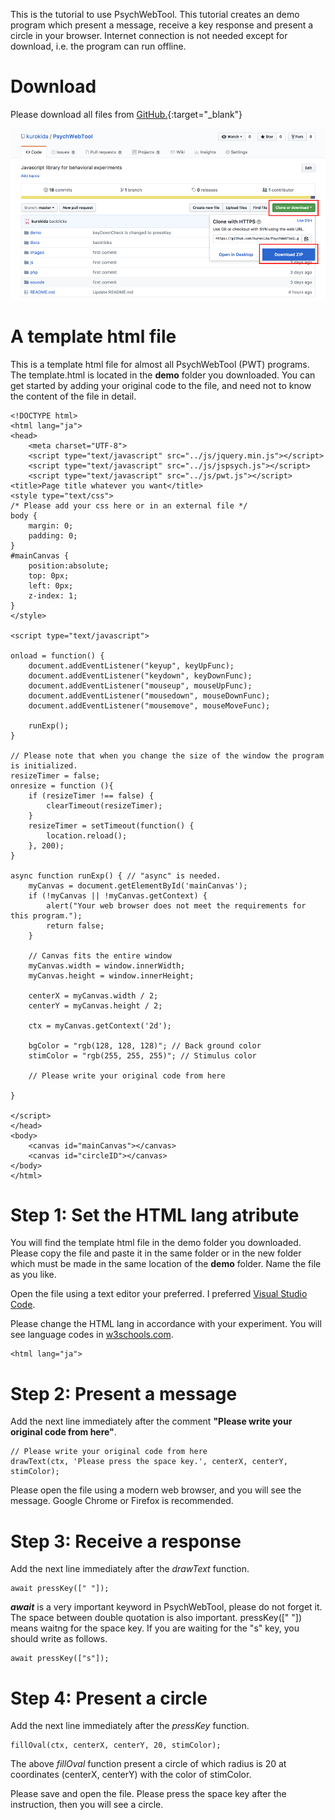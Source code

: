 This is the tutorial to use PsychWebTool. This tutorial creates an demo program which present a message, receive a key response and present a circle in your browser. Internet connection is not needed except for download, i.e. the program can run offline.

# Download
Please download all files from [GitHub.](https://github.com/kurokida/PsychWebTool){:target="_blank"}

![download](./images/download.png)

# A template html file
This is a template html file for almost all PsychWebTool (PWT) programs. The template.html is located in the **demo** folder you downloaded. You can get started by adding your original code to the file, and need not to know the content of the file in detail.

```
<!DOCTYPE html>
<html lang="ja">
<head>
    <meta charset="UTF-8">
    <script type="text/javascript" src="../js/jquery.min.js"></script>
    <script type="text/javascript" src="../js/jspsych.js"></script>
    <script type="text/javascript" src="../js/pwt.js"></script>
<title>Page title whatever you want</title>
<style type="text/css">
/* Please add your css here or in an external file */
body {
    margin: 0;
    padding: 0;
}
#mainCanvas {
    position:absolute;
    top: 0px;
    left: 0px;
    z-index: 1;
}
</style>

<script type="text/javascript">

onload = function() {
    document.addEventListener("keyup", keyUpFunc);
    document.addEventListener("keydown", keyDownFunc);
    document.addEventListener("mouseup", mouseUpFunc);
    document.addEventListener("mousedown", mouseDownFunc);
    document.addEventListener("mousemove", mouseMoveFunc);
    
    runExp();
}

// Please note that when you change the size of the window the program is initialized.
resizeTimer = false;
onresize = function (){
    if (resizeTimer !== false) {
        clearTimeout(resizeTimer);
    }
    resizeTimer = setTimeout(function() {
        location.reload();
    }, 200);
}

async function runExp() { // "async" is needed.
    myCanvas = document.getElementById('mainCanvas');
    if (!myCanvas || !myCanvas.getContext) {
        alert("Your web browser does not meet the requirements for this program.");
        return false;
    }

    // Canvas fits the entire window
    myCanvas.width = window.innerWidth;
    myCanvas.height = window.innerHeight;

    centerX = myCanvas.width / 2;
    centerY = myCanvas.height / 2;

    ctx = myCanvas.getContext('2d');

    bgColor = "rgb(128, 128, 128)"; // Back ground color
    stimColor = "rgb(255, 255, 255)"; // Stimulus color

    // Please write your original code from here

}

</script>
</head>
<body>
    <canvas id="mainCanvas"></canvas> 
    <canvas id="circleID"></canvas> 
</body>
</html>

```

# Step 1: Set the HTML lang atribute

You will find the template html file in the demo folder you downloaded. Please copy the file and paste it in the same folder or in the new folder which must be made in the same location of the **demo** folder. Name the file as you like.

Open the file using a text editor your preferred. I preferred [Visual Studio Code](https://code.visualstudio.com/).

Please change the HTML lang in accordance with your experiment. You will see language codes in [w3schools.com](https://www.w3schools.com/tags/ref_language_codes.asp).

```
<html lang="ja">
```

# Step 2: Present a message

Add the next line immediately after the comment **"Please write your original code from here"**.

```
// Please write your original code from here
drawText(ctx, 'Please press the space key.', centerX, centerY, stimColor);
```

Please open the file using a modern web browser, and you will see the message. Google Chrome or Firefox is recommended. 

# Step 3: Receive a response

Add the next line immediately after the *drawText* function.

```
await pressKey([" "]);
```

**_await_** is a very important keyword in PsychWebTool, please do not forget it. The space between double quotation is also important. pressKey([" "]) means waitng for the space key. If you are waiting for the "s" key, you should write as follows.

```
await pressKey(["s"]);
```

# Step 4: Present a circle

Add the next line immediately after the *pressKey* function.

```
fillOval(ctx, centerX, centerY, 20, stimColor);
```
The above *fillOval* function present a circle of which radius is 20 at coordinates (centerX, centerY) with the color of stimColor.

Please save and open the file. Please press the space key after the instruction, then you will see a circle.